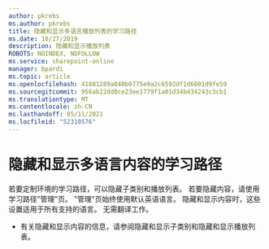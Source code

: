 ```yaml
---
author: pkrebs
ms.author: pkrebs
title: 隐藏和显示多语言播放列表的学习路径
ms.date: 10/27/2019
description: 隐藏和显示播放列表
ROBOTS: NOINDEX, NOFOLLOW
ms.service: sharepoint-online
manager: bpardi
ms.topic: article
ms.openlocfilehash: 41881289a040b0775e9a2c6592df1d6801d9fe59
ms.sourcegitcommit: 956ab22dd8ce23ee1779f1a01d34b434243c3cb1
ms.translationtype: MT
ms.contentlocale: zh-CN
ms.lasthandoff: 05/11/2021
ms.locfileid: "52310576"
---
```

# <a name="hide-and-show-learning-pathways-multilingual-content"></a>隐藏和显示多语言内容的学习路径 

若要定制环境的学习路径，可以隐藏子类别和播放列表。 若要隐藏内容，请使用学习路径"管理"页。 "管理"页始终使用默认英语语言。 隐藏和显示内容时，这些设置适用于所有支持的语言。 无需翻译工作。 

- 有关隐藏和显示内容的信息，请参阅隐藏和显示子类别和隐藏和显示播放列表。 



